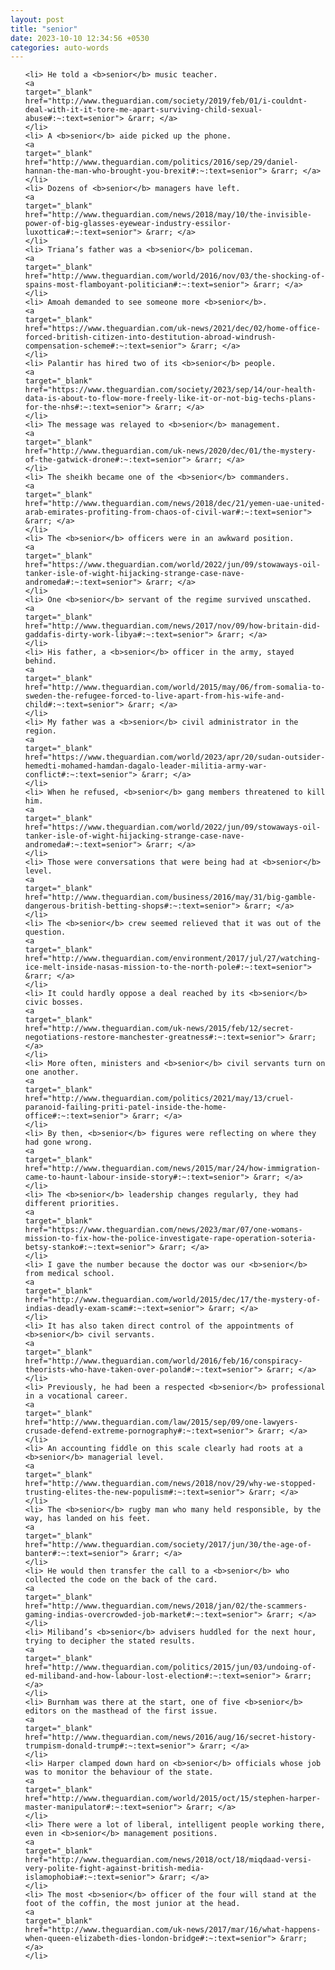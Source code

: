```yaml
---
layout: post
title: "senior"
date: 2023-10-10 12:34:56 +0530
categories: auto-words
---
```

<ol>

    <li> He told a <b>senior</b> music teacher.
    <a 
    target="_blank" 
    href="http://www.theguardian.com/society/2019/feb/01/i-couldnt-deal-with-it-it-tore-me-apart-surviving-child-sexual-abuse#:~:text=senior"> &rarr; </a>
    </li>
    <li> A <b>senior</b> aide picked up the phone.
    <a 
    target="_blank" 
    href="http://www.theguardian.com/politics/2016/sep/29/daniel-hannan-the-man-who-brought-you-brexit#:~:text=senior"> &rarr; </a>
    </li>
    <li> Dozens of <b>senior</b> managers have left.
    <a 
    target="_blank" 
    href="http://www.theguardian.com/news/2018/may/10/the-invisible-power-of-big-glasses-eyewear-industry-essilor-luxottica#:~:text=senior"> &rarr; </a>
    </li>
    <li> Triana’s father was a <b>senior</b> policeman.
    <a 
    target="_blank" 
    href="http://www.theguardian.com/world/2016/nov/03/the-shocking-of-spains-most-flamboyant-politician#:~:text=senior"> &rarr; </a>
    </li>
    <li> Amoah demanded to see someone more <b>senior</b>.
    <a 
    target="_blank" 
    href="https://www.theguardian.com/uk-news/2021/dec/02/home-office-forced-british-citizen-into-destitution-abroad-windrush-compensation-scheme#:~:text=senior"> &rarr; </a>
    </li>
    <li> Palantir has hired two of its <b>senior</b> people.
    <a 
    target="_blank" 
    href="https://www.theguardian.com/society/2023/sep/14/our-health-data-is-about-to-flow-more-freely-like-it-or-not-big-techs-plans-for-the-nhs#:~:text=senior"> &rarr; </a>
    </li>
    <li> The message was relayed to <b>senior</b> management.
    <a 
    target="_blank" 
    href="http://www.theguardian.com/uk-news/2020/dec/01/the-mystery-of-the-gatwick-drone#:~:text=senior"> &rarr; </a>
    </li>
    <li> The sheikh became one of the <b>senior</b> commanders.
    <a 
    target="_blank" 
    href="http://www.theguardian.com/news/2018/dec/21/yemen-uae-united-arab-emirates-profiting-from-chaos-of-civil-war#:~:text=senior"> &rarr; </a>
    </li>
    <li> The <b>senior</b> officers were in an awkward position.
    <a 
    target="_blank" 
    href="https://www.theguardian.com/world/2022/jun/09/stowaways-oil-tanker-isle-of-wight-hijacking-strange-case-nave-andromeda#:~:text=senior"> &rarr; </a>
    </li>
    <li> One <b>senior</b> servant of the regime survived unscathed.
    <a 
    target="_blank" 
    href="http://www.theguardian.com/news/2017/nov/09/how-britain-did-gaddafis-dirty-work-libya#:~:text=senior"> &rarr; </a>
    </li>
    <li> His father, a <b>senior</b> officer in the army, stayed behind.
    <a 
    target="_blank" 
    href="http://www.theguardian.com/world/2015/may/06/from-somalia-to-sweden-the-refugee-forced-to-live-apart-from-his-wife-and-child#:~:text=senior"> &rarr; </a>
    </li>
    <li> My father was a <b>senior</b> civil administrator in the region.
    <a 
    target="_blank" 
    href="https://www.theguardian.com/world/2023/apr/20/sudan-outsider-hemedti-mohamed-hamdan-dagalo-leader-militia-army-war-conflict#:~:text=senior"> &rarr; </a>
    </li>
    <li> When he refused, <b>senior</b> gang members threatened to kill him.
    <a 
    target="_blank" 
    href="https://www.theguardian.com/world/2022/jun/09/stowaways-oil-tanker-isle-of-wight-hijacking-strange-case-nave-andromeda#:~:text=senior"> &rarr; </a>
    </li>
    <li> Those were conversations that were being had at <b>senior</b> level.
    <a 
    target="_blank" 
    href="http://www.theguardian.com/business/2016/may/31/big-gamble-dangerous-british-betting-shops#:~:text=senior"> &rarr; </a>
    </li>
    <li> The <b>senior</b> crew seemed relieved that it was out of the question.
    <a 
    target="_blank" 
    href="http://www.theguardian.com/environment/2017/jul/27/watching-ice-melt-inside-nasas-mission-to-the-north-pole#:~:text=senior"> &rarr; </a>
    </li>
    <li> It could hardly oppose a deal reached by its <b>senior</b> civic bosses.
    <a 
    target="_blank" 
    href="http://www.theguardian.com/uk-news/2015/feb/12/secret-negotiations-restore-manchester-greatness#:~:text=senior"> &rarr; </a>
    </li>
    <li> More often, ministers and <b>senior</b> civil servants turn on one another.
    <a 
    target="_blank" 
    href="http://www.theguardian.com/politics/2021/may/13/cruel-paranoid-failing-priti-patel-inside-the-home-office#:~:text=senior"> &rarr; </a>
    </li>
    <li> By then, <b>senior</b> figures were reflecting on where they had gone wrong.
    <a 
    target="_blank" 
    href="http://www.theguardian.com/news/2015/mar/24/how-immigration-came-to-haunt-labour-inside-story#:~:text=senior"> &rarr; </a>
    </li>
    <li> The <b>senior</b> leadership changes regularly, they had different priorities.
    <a 
    target="_blank" 
    href="https://www.theguardian.com/news/2023/mar/07/one-womans-mission-to-fix-how-the-police-investigate-rape-operation-soteria-betsy-stanko#:~:text=senior"> &rarr; </a>
    </li>
    <li> I gave the number because the doctor was our <b>senior</b> from medical school.
    <a 
    target="_blank" 
    href="http://www.theguardian.com/world/2015/dec/17/the-mystery-of-indias-deadly-exam-scam#:~:text=senior"> &rarr; </a>
    </li>
    <li> It has also taken direct control of the appointments of <b>senior</b> civil servants.
    <a 
    target="_blank" 
    href="http://www.theguardian.com/world/2016/feb/16/conspiracy-theorists-who-have-taken-over-poland#:~:text=senior"> &rarr; </a>
    </li>
    <li> Previously, he had been a respected <b>senior</b> professional in a vocational career.
    <a 
    target="_blank" 
    href="http://www.theguardian.com/law/2015/sep/09/one-lawyers-crusade-defend-extreme-pornography#:~:text=senior"> &rarr; </a>
    </li>
    <li> An accounting fiddle on this scale clearly had roots at a <b>senior</b> managerial level.
    <a 
    target="_blank" 
    href="http://www.theguardian.com/news/2018/nov/29/why-we-stopped-trusting-elites-the-new-populism#:~:text=senior"> &rarr; </a>
    </li>
    <li> The <b>senior</b> rugby man who many held responsible, by the way, has landed on his feet.
    <a 
    target="_blank" 
    href="http://www.theguardian.com/society/2017/jun/30/the-age-of-banter#:~:text=senior"> &rarr; </a>
    </li>
    <li> He would then transfer the call to a <b>senior</b> who collected the code on the back of the card.
    <a 
    target="_blank" 
    href="http://www.theguardian.com/news/2018/jan/02/the-scammers-gaming-indias-overcrowded-job-market#:~:text=senior"> &rarr; </a>
    </li>
    <li> Miliband’s <b>senior</b> advisers huddled for the next hour, trying to decipher the stated results.
    <a 
    target="_blank" 
    href="http://www.theguardian.com/politics/2015/jun/03/undoing-of-ed-miliband-and-how-labour-lost-election#:~:text=senior"> &rarr; </a>
    </li>
    <li> Burnham was there at the start, one of five <b>senior</b> editors on the masthead of the first issue.
    <a 
    target="_blank" 
    href="http://www.theguardian.com/news/2016/aug/16/secret-history-trumpism-donald-trump#:~:text=senior"> &rarr; </a>
    </li>
    <li> Harper clamped down hard on <b>senior</b> officials whose job was to monitor the behaviour of the state.
    <a 
    target="_blank" 
    href="http://www.theguardian.com/world/2015/oct/15/stephen-harper-master-manipulator#:~:text=senior"> &rarr; </a>
    </li>
    <li> There were a lot of liberal, intelligent people working there, even in <b>senior</b> management positions.
    <a 
    target="_blank" 
    href="http://www.theguardian.com/news/2018/oct/18/miqdaad-versi-very-polite-fight-against-british-media-islamophobia#:~:text=senior"> &rarr; </a>
    </li>
    <li> The most <b>senior</b> officer of the four will stand at the foot of the coffin, the most junior at the head.
    <a 
    target="_blank" 
    href="http://www.theguardian.com/uk-news/2017/mar/16/what-happens-when-queen-elizabeth-dies-london-bridge#:~:text=senior"> &rarr; </a>
    </li>